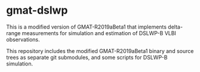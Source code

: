 # gmat-dslwp

This is a modified version of GMAT-R2019aBeta1 that implements delta-range
measurements for simulation and estimation of DSLWP-B VLBI observations.

This repository includes the modified GMAT-R2019aBeta1 binary and source trees
as separate git submodules, and some scripts for DSLWP-B simulation.
